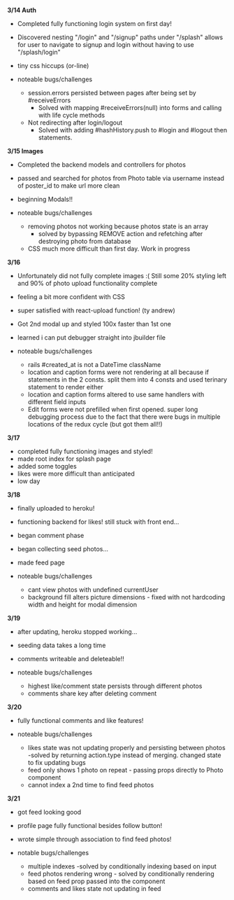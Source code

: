 **3/14 Auth**
- Completed fully functioning login system on first day!
- Discovered nesting "/login" and "/signup" paths under "/splash" allows for  user to navigate to signup and login without having to use "/splash/login"
- tiny css hiccups (or-line)

- noteable bugs/challenges
  + session.errors persisted between pages after being set by   #receiveErrors
    - Solved with mapping #receiveErrors(null) into forms and calling with life cycle methods
  + Not redirecting after login/logout
    - Solved with adding #hashHistory.push to #login and #logout then statements.

**3/15 Images**
- Completed the backend models and controllers for photos
- passed and searched for photos from Photo table via username instead of poster_id to make url more clean
- beginning Modals!!

- noteable bugs/challenges
  + removing photos not working because photos state is an array
    - solved by bypassing REMOVE action and refetching after destroying photo from database
  + CSS much more difficult than first day. Work in progress


**3/16**

- Unfortunately did not fully complete images :( Still some 20% styling left  and 90% of photo upload functionality complete
- feeling a bit more confident with CSS
- super satisfied with react-upload function! (ty andrew)
- Got 2nd modal up and styled 100x faster than 1st one
- learned i can put debugger straight into jbuilder file

- noteable bugs/challenges
  + rails #created_at is not a DateTime className
  + location and caption forms were not rendering at all because if statements in the 2 consts. split them into 4 consts and used terinary statement to render either
  + location and caption forms altered to use same handlers with different field inputs
  + Edit forms were not prefilled when first opened. super long debugging process due to the fact that there were bugs in multiple locations of the redux cycle (but got them all!!)

**3/17**

- completed fully functioning images and styled!
- made root index for splash page
- added some toggles
- likes were more difficult than anticipated
- low day


**3/18**

- finally uploaded to heroku!
- functioning backend for likes! still stuck with front end...
- began comment phase
- began collecting seed photos...
- made feed page

- noteable bugs/challenges
  + cant view photos with undefined currentUser
  + background fill alters picture dimensions - fixed with not hardcoding width and height for modal dimension


**3/19**

- after updating, heroku stopped working...
- seeding data takes a long time
- comments writeable and deleteable!!

- noteable bugs/challenges
  + highest like/comment state persists through different photos
  + comments share key after deleting comment


**3/20**

- fully functional comments and like features!

- noteable bugs/challenges
  + likes state was not updating properly and persisting between photos -solved by returning action.type instead of merging. changed state to fix updating bugs
  + feed only shows 1 photo on repeat - passing props directly to Photo component
  + cannot index a 2nd time to find feed photos

**3/21**

- got feed looking good
- profile page fully functional besides follow button!
- wrote simple through association to find feed photos!

- notable bugs/challenges
  + multiple indexes -solved by conditionally indexing based on input
  + feed photos rendering wrong - solved by conditionally rendering based on feed prop passed into the component
  + comments and likes state not updating in feed
